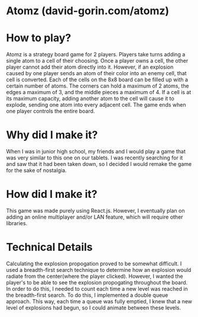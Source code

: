 # Atomz (david-gorin.com/atomz)
# How to play?
Atomz is a strategy board game for 2 players. Players take turns adding a single atom to a cell of their choosing. Once a player owns a cell, the other player cannot add their atom directly into it. However, if an explosion caused by one player sends an atom of their color into an enemy cell, that cell is converted. Each of the cells on the 8x8 board can be filled up with a certain number of atoms. The corners can hold a maximum of 2 atoms, the edges a maximum of 3, and the middle pieces a maximum of 4. If a cell is at its maximum capacity, adding another atom to the cell will cause it to explode, sending one atom into every adjacent cell.  The game ends when one player controls the entire board. 
# Why did I make it?
When I was in junior high school, my friends and I would play a game that was very similar to this one on our tablets. I was recently searching for it and saw that it had been taken down, so I decided I would remake the game for the sake of nostalgia.
# How did I make it?
This game was made purely using React.js. However, I eventually plan on adding an online multiplayer and/or LAN feature, which will require other libraries. 
# Technical Details
Calculating the explosion propogation proved to be somewhat difficult. I used a breadth-first search technique to determine how an explosion would radiate from the center(where the player clicked). However, I wanted the player's to be able to see the explosion propogating throughout the board. In order to do this, I needed to count each time a new level was reached in the breadth-first search. To do this, I implemented a double queue approach. This way, each time a queue was fully emptied, I knew that a new level of explosions had begun, so I could animate between these levels. 
